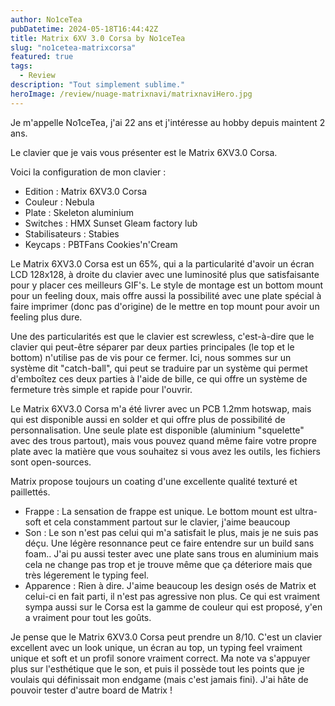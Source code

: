 ```yaml
---
author: No1ceTea
pubDatetime: 2024-05-18T16:44:42Z
title: Matrix 6XV 3.0 Corsa by No1ceTea
slug: "no1cetea-matrixcorsa"
featured: true
tags:
  - Review
description: "Tout simplement sublime."
heroImage: /review/nuage-matrixnavi/matrixnaviHero.jpg
---
```


Je m'appelle No1ceTea, j'ai 22 ans et j'intéresse au hobby depuis maintent 2 ans.

Le clavier que je vais vous présenter est le Matrix 6XV3.0 Corsa.

Voici la configuration de mon clavier :

- Edition : Matrix 6XV3.0 Corsa
- Couleur : Nebula
- Plate : Skeleton aluminium
- Switches : HMX Sunset Gleam factory lub
- Stabilisateurs : Stabies
- Keycaps : PBTFans Cookies'n'Cream

Le Matrix 6XV3.0 Corsa est un 65%, qui a la particularité d'avoir un écran LCD 128x128, à droite du clavier avec une luminosité plus que satisfaisante pour y placer ces meilleurs GIF's. Le style de montage est un bottom mount pour un feeling doux, mais offre aussi la possibilité avec une plate spécial à faire imprimer (donc pas d'origine) de le mettre en top mount pour avoir un feeling plus dure.

Une des particularités est que le clavier est screwless, c'est-à-dire que le clavier qui peut-être séparer par deux parties principales (le top et le bottom) n'utilise pas de vis pour ce fermer. Ici, nous sommes sur un système dit "catch-ball", qui peut se traduire par un système qui permet d'emboîtez ces deux parties à l'aide de bille, ce qui offre un système de fermeture très simple et rapide pour l'ouvrir.

Le Matrix 6XV3.0 Corsa m'a été livrer avec un PCB 1.2mm hotswap, mais qui est disponible aussi en solder et qui offre plus de possibilité de personnalisation. Une seule plate est disponible (aluminium "squelette" avec des trous partout), mais vous pouvez quand même faire votre propre plate avec la matière que vous souhaitez si vous avez les outils, les fichiers sont open-sources.

Matrix propose toujours un coating d'une excellente qualité texturé et paillettés.

- Frappe : La sensation de frappe est unique. Le bottom mount est ultra-soft et cela constamment partout sur le clavier, j'aime beaucoup
- Son : Le son n'est pas celui qui m'a satisfait le plus, mais je ne suis pas déçu. Une légère resonnance peut ce faire entendre sur un build sans foam.. J'ai pu aussi tester avec une plate sans trous en aluminium mais cela ne change pas trop et je trouve même que ça déteriore mais que très légerement le typing feel.
- Apparence : Rien à dire. J'aime beaucoup les design osés de Matrix et celui-ci en fait parti, il n'est pas agressive non plus. Ce qui est vraiment sympa aussi sur le Corsa est la gamme de couleur qui est proposé, y'en a vraiment pour tout les goûts.

Je pense que le Matrix 6XV3.0 Corsa peut prendre un 8/10. C'est un clavier excellent avec un look unique, un écran au top, un typing feel vraiment unique et soft et un profil sonore vraiment correct. Ma note va s'appuyer plus sur l'esthétique que le son, et puis il possède tout les points que je voulais qui définissait mon endgame (mais c'est jamais fini). J'ai hâte de pouvoir tester d'autre board de Matrix !
